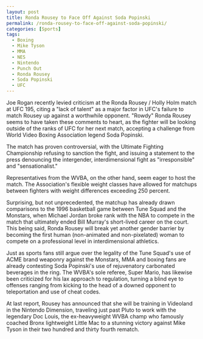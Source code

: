 ```yaml
---
layout: post
title: Ronda Rousey to Face Off Against Soda Popinski
permalink: /ronda-rousey-to-face-off-against-soda-popinski/
categories: [Sports]
tags:
  - Boxing
  - Mike Tyson
  - MMA
  - NES
  - Nintendo
  - Punch Out
  - Ronda Rousey
  - Soda Popinski
  - UFC
---
```

Joe Rogan recently levied criticism at the Ronda Rousey / Holly Holm match at UFC 195, citing a "lack of talent" as a major factor in UFC's failure to match Rousey up against a worthwhile opponent. "Rowdy" Ronda Rousey seems to have taken these comments to heart, as the fighter will be looking outside of the ranks of UFC for her next match, accepting a challenge from World Video Boxing Association legend Soda Popinski.

The match has proven controversial, with the Ultimate Fighting Championship refusing to sanction the fight, and issuing a statement to the press denouncing the intergender, interdimensional fight as "irresponsible" and "sensationalist."

Representatives from the WVBA, on the other hand, seem eager to host the match. The Association's flexible weight classes have allowed for matchups between fighters with weight differences exceeding 250 percent.

Surprising, but not unprecedented, the matchup has already drawn comparisons to the 1996 basketball game between Tune Squad and the Monstars, when Michael Jordan broke rank with the NBA to compete in the match that ultimately ended Bill Murray's short-lived career on the court. This being said, Ronda Rousey will break yet another gender barrier by becoming the first human (non-animated and non-pixelated) woman to compete on a professional level in interdimensional athletics.

Just as sports fans still argue over the legality of the Tune Squad's use of ACME brand weaponry against the Monstars, MMA and boxing fans are already contesting Soda Popinski's use of rejuvenatory carbonated beverages in the ring. The WVBA's sole referee, Super Mario, has likewise been criticized for his lax approach to regulation, turning a blind eye to offenses ranging from kicking to the head of a downed opponent to teleportation and use of cheat codes.

At last report, Rousey has announced that she will be training in Videoland in the Nintendo Dimension, traveling just past Pluto to work with the legendary Doc Louis, the ex-heavyweight WVBA champ who famously coached Bronx lightweight Little Mac to a stunning victory against Mike Tyson in their two hundred and thirty fourth rematch.
